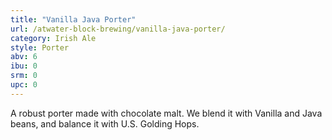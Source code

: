 ```yaml
---
title: "Vanilla Java Porter"
url: /atwater-block-brewing/vanilla-java-porter/
category: Irish Ale
style: Porter
abv: 6
ibu: 0
srm: 0
upc: 0
---
```

A robust porter made with chocolate malt.  We blend it with Vanilla and Java beans, and balance it with U.S. Golding Hops.
